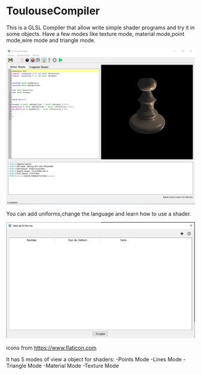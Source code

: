 # ToulouseCompiler

This is a GLSL Compiler that allow write simple shader programs and try it in some objects. Have a few modes like texture mode,
material mode,point mode,wire mode and triangle mode.

![alt text](https://github.com/ajvs0003/ToulouseCompiler/blob/ToulouseCompiler_v1.0/ToulouseCompiler/GUI/workingGUI.png)

You can add uniforms,change the language and learn how to use a shader.

![alt text](https://github.com/ajvs0003/ToulouseCompiler/blob/ToulouseCompiler_v1.0/ToulouseCompiler/GUI/UniformsGUI.png)

icons from https://www.flaticon.com


It has 5 modes of view a object for shaders:
    -Points Mode
    -Lines Mode
    -Triangle Mode
    -Material Mode
    -Texture Mode
